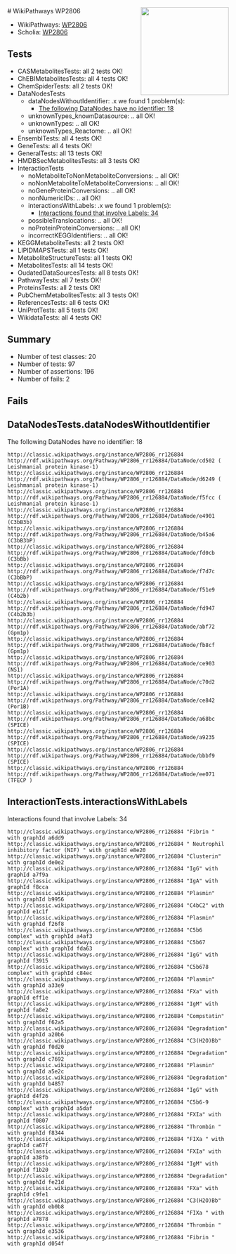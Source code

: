 <img style="float: right; width: 200px" src="https://upload.wikimedia.org/wikipedia/commons/thumb/8/83/Wplogo_with_text_500.png/640px-Wplogo_with_text_500.png" />
# WikiPathways WP2806

* WikiPathways: [WP2806](https://wikipathways.org/pathways/WP2806)
* Scholia: [WP2806](https://scholia.toolforge.org/wikipathways/WP2806)
## Tests
* CASMetabolitesTests: all 2 tests OK!
* ChEBIMetabolitesTests: all 4 tests OK!
* ChemSpiderTests: all 2 tests OK!
* DataNodesTests
    * dataNodesWithoutIdentifier: .x we found 1 problem(s):
        * [The following DataNodes have no identifier: 18](#8792c498)
    * unknownTypes_knownDatasource: .. all OK!
    * unknownTypes: .. all OK!
    * unknownTypes_Reactome: .. all OK!
* EnsemblTests: all 4 tests OK!
* GeneTests: all 4 tests OK!
* GeneralTests: all 13 tests OK!
* HMDBSecMetabolitesTests: all 3 tests OK!
* InteractionTests
    * noMetaboliteToNonMetaboliteConversions: .. all OK!
    * noNonMetaboliteToMetaboliteConversions: .. all OK!
    * noGeneProteinConversions: .. all OK!
    * nonNumericIDs: .. all OK!
    * interactionsWithLabels: .x we found 1 problem(s):
        * [Interactions found that involve Labels: 34](#fe97a8fa)
    * possibleTranslocations: .. all OK!
    * noProteinProteinConversions: .. all OK!
    * incorrectKEGGIdentifiers: .. all OK!
* KEGGMetaboliteTests: all 2 tests OK!
* LIPIDMAPSTests: all 1 tests OK!
* MetaboliteStructureTests: all 1 tests OK!
* MetabolitesTests: all 14 tests OK!
* OudatedDataSourcesTests: all 8 tests OK!
* PathwayTests: all 7 tests OK!
* ProteinsTests: all 2 tests OK!
* PubChemMetabolitesTests: all 3 tests OK!
* ReferencesTests: all 6 tests OK!
* UniProtTests: all 5 tests OK!
* WikidataTests: all 4 tests OK!


## Summary

* Number of test classes: 20
* Number of tests: 97
* Number of assertions: 196
* Number of fails: 2

## Fails

<a name="8792c498" />

## DataNodesTests.dataNodesWithoutIdentifier

The following DataNodes have no identifier: 18
```
http://classic.wikipathways.org/instance/WP2806_rr126884 http://rdf.wikipathways.org/Pathway/WP2806_rr126884/DataNode/cd502 ( Leishmanial protein kinase-1)
http://classic.wikipathways.org/instance/WP2806_rr126884 http://rdf.wikipathways.org/Pathway/WP2806_rr126884/DataNode/d6249 ( Leishmanial protein kinase-1)
http://classic.wikipathways.org/instance/WP2806_rr126884 http://rdf.wikipathways.org/Pathway/WP2806_rr126884/DataNode/f5fcc ( Leishmanial protein kinase-1)
http://classic.wikipathways.org/instance/WP2806_rr126884 http://rdf.wikipathways.org/Pathway/WP2806_rr126884/DataNode/e4901 (C3bB3b)
http://classic.wikipathways.org/instance/WP2806_rr126884 http://rdf.wikipathways.org/Pathway/WP2806_rr126884/DataNode/b45a6 (C3bB3bP)
http://classic.wikipathways.org/instance/WP2806_rr126884 http://rdf.wikipathways.org/Pathway/WP2806_rr126884/DataNode/fd0cb (C3bBb)
http://classic.wikipathways.org/instance/WP2806_rr126884 http://rdf.wikipathways.org/Pathway/WP2806_rr126884/DataNode/f7d7c (C3bBbP)
http://classic.wikipathways.org/instance/WP2806_rr126884 http://rdf.wikipathways.org/Pathway/WP2806_rr126884/DataNode/f51e9 (C4b2b)
http://classic.wikipathways.org/instance/WP2806_rr126884 http://rdf.wikipathways.org/Pathway/WP2806_rr126884/DataNode/fd947 (C4b2b3b)
http://classic.wikipathways.org/instance/WP2806_rr126884 http://rdf.wikipathways.org/Pathway/WP2806_rr126884/DataNode/abf72 (Gpm1p)
http://classic.wikipathways.org/instance/WP2806_rr126884 http://rdf.wikipathways.org/Pathway/WP2806_rr126884/DataNode/fb8cf (Gpm1p)
http://classic.wikipathways.org/instance/WP2806_rr126884 http://rdf.wikipathways.org/Pathway/WP2806_rr126884/DataNode/ce903 (NS1)
http://classic.wikipathways.org/instance/WP2806_rr126884 http://rdf.wikipathways.org/Pathway/WP2806_rr126884/DataNode/c70d2 (Por1A)
http://classic.wikipathways.org/instance/WP2806_rr126884 http://rdf.wikipathways.org/Pathway/WP2806_rr126884/DataNode/ce842 (Por1B)
http://classic.wikipathways.org/instance/WP2806_rr126884 http://rdf.wikipathways.org/Pathway/WP2806_rr126884/DataNode/a68bc (SPICE)
http://classic.wikipathways.org/instance/WP2806_rr126884 http://rdf.wikipathways.org/Pathway/WP2806_rr126884/DataNode/a9235 (SPICE)
http://classic.wikipathways.org/instance/WP2806_rr126884 http://rdf.wikipathways.org/Pathway/WP2806_rr126884/DataNode/bbbf9 (SPICE)
http://classic.wikipathways.org/instance/WP2806_rr126884 http://rdf.wikipathways.org/Pathway/WP2806_rr126884/DataNode/ee071 (TFECP )
```

<a name="fe97a8fa" />

## InteractionTests.interactionsWithLabels

Interactions found that involve Labels: 34
```
http://classic.wikipathways.org/instance/WP2806_rr126884 "Fibrin " with graphId a6dd9
http://classic.wikipathways.org/instance/WP2806_rr126884 " Neutrophil inhibitory factor (NIF) " with graphId e8e20
http://classic.wikipathways.org/instance/WP2806_rr126884 "Clusterin" with graphId de0e2
http://classic.wikipathways.org/instance/WP2806_rr126884 "IgG" with graphId a7f9a
http://classic.wikipathways.org/instance/WP2806_rr126884 "IgA" with graphId f8cca
http://classic.wikipathways.org/instance/WP2806_rr126884 "Plasmin" with graphId b9956
http://classic.wikipathways.org/instance/WP2806_rr126884 "C4bC2" with graphId e1c1f
http://classic.wikipathways.org/instance/WP2806_rr126884 "Plasmin" with graphId f26f8
http://classic.wikipathways.org/instance/WP2806_rr126884 "C5b6 complex" with graphId a4af3
http://classic.wikipathways.org/instance/WP2806_rr126884 "C5b67 complex" with graphId fda63
http://classic.wikipathways.org/instance/WP2806_rr126884 "IgG" with graphId f3915
http://classic.wikipathways.org/instance/WP2806_rr126884 "C5b678 complex" with graphId c84ec
http://classic.wikipathways.org/instance/WP2806_rr126884 "Plasmin" with graphId a33e9
http://classic.wikipathways.org/instance/WP2806_rr126884 "FXa" with graphId eff1e
http://classic.wikipathways.org/instance/WP2806_rr126884 "IgM" with graphId fa8e2
http://classic.wikipathways.org/instance/WP2806_rr126884 "Compstatin" with graphId f62a5
http://classic.wikipathways.org/instance/WP2806_rr126884 "Degradation" with graphId a20b6
http://classic.wikipathways.org/instance/WP2806_rr126884 "C3(H2O)Bb" with graphId f0d20
http://classic.wikipathways.org/instance/WP2806_rr126884 "Degradation" with graphId c7692
http://classic.wikipathways.org/instance/WP2806_rr126884 "Plasmin" with graphId a5e2c
http://classic.wikipathways.org/instance/WP2806_rr126884 "Degradation" with graphId b4857
http://classic.wikipathways.org/instance/WP2806_rr126884 "IgG" with graphId d4f26
http://classic.wikipathways.org/instance/WP2806_rr126884 "C5b6-9 complex" with graphId a5daf
http://classic.wikipathways.org/instance/WP2806_rr126884 "FXIa" with graphId f0807
http://classic.wikipathways.org/instance/WP2806_rr126884 "Thrombin " with graphId f8344
http://classic.wikipathways.org/instance/WP2806_rr126884 "FIXa " with graphId ca67f
http://classic.wikipathways.org/instance/WP2806_rr126884 "FXIa" with graphId a38fb
http://classic.wikipathways.org/instance/WP2806_rr126884 "IgM" with graphId f1b20
http://classic.wikipathways.org/instance/WP2806_rr126884 "Degradation" with graphId fe21d
http://classic.wikipathways.org/instance/WP2806_rr126884 "FXa" with graphId c9fe1
http://classic.wikipathways.org/instance/WP2806_rr126884 "C3(H2O)Bb" with graphId eb0b8
http://classic.wikipathways.org/instance/WP2806_rr126884 "FIXa " with graphId a7878
http://classic.wikipathways.org/instance/WP2806_rr126884 "Thrombin " with graphId e3536
http://classic.wikipathways.org/instance/WP2806_rr126884 "Fibrin " with graphId d054f
```

